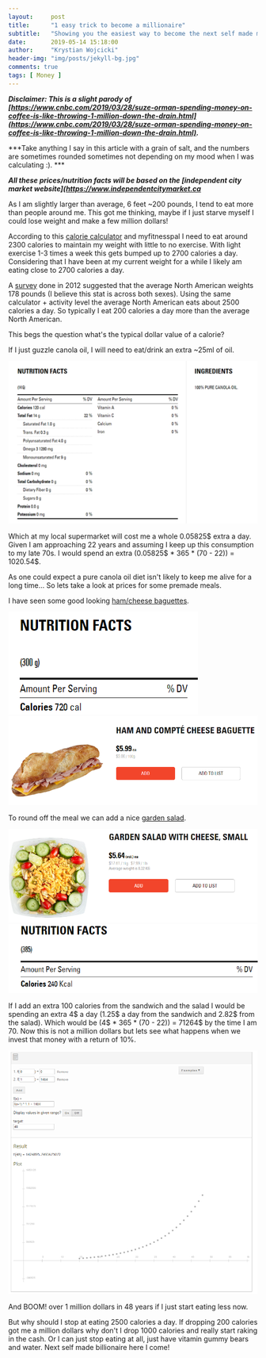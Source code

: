 ```yaml
---
layout:     post
title:      "1 easy trick to become a millionaire"
subtitle:   "Showing you the easiest way to become the next self made millionaire!(Satire)"
date:       2019-05-14 15:18:00
author:     "Krystian Wojcicki"
header-img: "img/posts/jekyll-bg.jpg"	
comments: true
tags: [ Money ]
---
```


***Disclaimer: This is a slight parody of [https://www.cnbc.com/2019/03/28/suze-orman-spending-money-on-coffee-is-like-throwing-1-million-down-the-drain.html](https://www.cnbc.com/2019/03/28/suze-orman-spending-money-on-coffee-is-like-throwing-1-million-down-the-drain.html).***

***Take anything I say in this article with a grain of salt, and the numbers are sometimes rounded sometimes not depending on my mood when I was calculating :). ***

***All these prices/nutrition facts will be based on the [independent city market website](https://www.independentcitymarket.ca***

As I am slightly larger than average, 6 feet ~200 pounds, I tend to eat more than people around me. This got me thinking, maybe if I just starve myself I could lose weight and make a few million dollars! 

According to this [calorie calculator](https://www.calculator.net/calorie-calculator.html) and myfitnesspal I need to eat around 2300 calories to maintain my weight with little to no exercise. With light exercise 1-3 times a week this gets bumped up to 2700 calories a day. Considering that I have been at my current weight for a while I likely am eating close to 2700 calories a day. 

A [survey](https://bmcpublichealth.biomedcentral.com/articles/10.1186/1471-2458-12-439) done in 2012 suggested that the average North American weights 178 pounds (I believe this stat is across both sexes). Using the same calculator + activity level the average North American eats about 2500 calories a day. So typically I eat 200 calories a day more than the average North American.

This begs the question what's the typical dollar value of a calorie?

If I just guzzle canola oil, I will need to eat/drink an extra ~25ml of oil.

![Canola oil nutrition](/img/posts/oil.PNG)

Which at my local supermarket will cost me a whole 0.05825$ extra a day. Given I am approaching 22 years and assuming I keep up this consumption to my late 70s. I would spend an extra (0.05825$ * 365 * (70 - 22)) = 1020.54$. 

As one could expect a pure canola oil diet isn't likely to keep me alive for a long time... So lets take a look at prices for some premade meals.

I have seen some good looking [ham/cheese baguettes](https://www.independentcitymarket.ca/Food/Deli-%26-Ready-Meals/Ready-Meals-%26-Sides/Sandwiches-%26-Lunch-Kits/Ham-and-Compt%C3%A9-Cheese-Baguette/p/20786966_EA).

![Baguette nutrition](/img/posts/sandwichnutrition.PNG)
![Baguette](/img/posts/sandwich.PNG)

To round off the meal we can add a nice [garden salad](https://www.independentcitymarket.ca/Food/Meal-Kits-%26-Deli/Ready-Meals-%26-Sides/Salads/Garden-Salad-with-Cheese%2C-Small/p/20099003_KG).

![Garden salad nutrition](/img/posts/gardensalad.PNG)
![Garden salad](/img/posts/gardensaladnutrition.PNG)

If I add an extra 100 calories from the sandwich and the salad I would be spending an extra 4$  a day (1.25$ a day from the sandwich and 2.82$ from the salad). Which would be (4$ * 365 * (70 - 22)) = 71264$ by the time I am 70. Now this is not a million dollars but lets see what happens when we invest that money with a return of 10%. 

![Return on investment](/img/posts/graph.PNG)

And BOOM! over 1 million dollars in 48 years if I just start eating less now. 

But why should I stop at eating 2500 calories a day. If dropping 200 calories got me a million dollars why don't I drop 1000 calories and really start raking in the cash. Or I can just stop eating at all, just have vitamin gummy bears and water. Next self made billionaire here I come!

